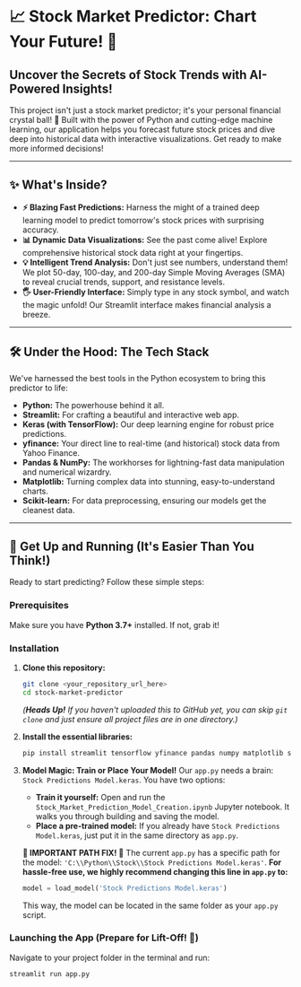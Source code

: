 # 📈 Stock Market Predictor: Chart Your Future! 🚀

## Uncover the Secrets of Stock Trends with AI-Powered Insights!

This project isn't just a stock market predictor; it's your personal financial crystal ball! 🔮 Built with the power of Python and cutting-edge machine learning, our application helps you forecast future stock prices and dive deep into historical data with interactive visualizations. Get ready to make more informed decisions!

---

## ✨ **What's Inside?**

* **⚡ Blazing Fast Predictions:** Harness the might of a trained deep learning model to predict tomorrow's stock prices with surprising accuracy.
* **📊 Dynamic Data Visualizations:** See the past come alive! Explore comprehensive historical stock data right at your fingertips.
* **💡 Intelligent Trend Analysis:** Don't just see numbers, understand them! We plot 50-day, 100-day, and 200-day Simple Moving Averages (SMA) to reveal crucial trends, support, and resistance levels.
* **🖐️ User-Friendly Interface:** Simply type in any stock symbol, and watch the magic unfold! Our Streamlit interface makes financial analysis a breeze.

---

## 🛠️ **Under the Hood: The Tech Stack**

We've harnessed the best tools in the Python ecosystem to bring this predictor to life:

* **Python:** The powerhouse behind it all.
* **Streamlit:** For crafting a beautiful and interactive web app.
* **Keras (with TensorFlow):** Our deep learning engine for robust price predictions.
* **yfinance:** Your direct line to real-time (and historical) stock data from Yahoo Finance.
* **Pandas & NumPy:** The workhorses for lightning-fast data manipulation and numerical wizardry.
* **Matplotlib:** Turning complex data into stunning, easy-to-understand charts.
* **Scikit-learn:** For data preprocessing, ensuring our models get the cleanest data.

---

## 🚀 **Get Up and Running (It's Easier Than You Think!)**

Ready to start predicting? Follow these simple steps:

### **Prerequisites**

Make sure you have **Python 3.7+** installed. If not, grab it!

### **Installation**

1.  **Clone this repository:**
    ```bash
    git clone <your_repository_url_here>
    cd stock-market-predictor
    ```
    *(**Heads Up!** If you haven't uploaded this to GitHub yet, you can skip `git clone` and just ensure all project files are in one directory.)*

2.  **Install the essential libraries:**
    ```bash
    pip install streamlit tensorflow yfinance pandas numpy matplotlib scikit-learn
    ```

3.  **Model Magic: Train or Place Your Model!**
    Our `app.py` needs a brain: `Stock Predictions Model.keras`. You have two options:
    * **Train it yourself:** Open and run the `Stock_Market_Prediction_Model_Creation.ipynb` Jupyter notebook. It walks you through building and saving the model.
    * **Place a pre-trained model:** If you already have `Stock Predictions Model.keras`, just put it in the same directory as `app.py`.

    **🚨 IMPORTANT PATH FIX! 🚨**
    The current `app.py` has a specific path for the model: `'C:\\Python\\Stock\\Stock Predictions Model.keras'`.
    **For hassle-free use, we highly recommend changing this line in `app.py` to:**
    ```python
    model = load_model('Stock Predictions Model.keras')
    ```
    This way, the model can be located in the same folder as your `app.py` script.

### **Launching the App (Prepare for Lift-Off! 🚀)**

Navigate to your project folder in the terminal and run:

```bash
streamlit run app.py
